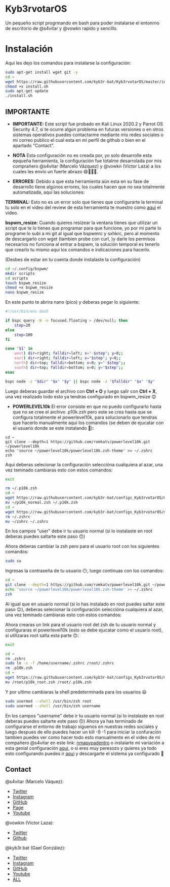 # Kyb3rvotarOS

Un pequeño script progrmando en bash para poder instalarse el entonrno de escritorio de @s4vitar y @vowkn rapido y sencillo.


<h1>Instalación</h1>
 Aqui les dejo los comandos para instalarse la configuración:

```bash
sudo apt-get install wget git -y
cd ~
wget https://raw.githubusercontent.com/kyb3r-bat/Kyb3rvotarOS/master/install.sh
chmod +x install.sh
sudo apt-get update
./install.sh
```

<h2>IMPORTANTE</h2>

- **IMPORTANTE:** Este script fue probado en Kali Linux 2020.2 y Parrot OS Security 4.7, si te ocurre algún problema en futuras versiones o en otros sistemas operativos puedes contactarme mediante mis redes sociales o mi correo publico el cual esta en mi perfil de github o bien en el apartado "Contact".


- **NOTA** Esta configuración no es creada por, yo solo desarrolle esta epqueña herramienta, la configuración fue totalme desarrolada por mis comprañero @s4vitar (Marcelo Vázquez) y @vowkn (Víctor Laza) a los cuales les envio un fuerte abrazo 😄👨🏻‍💻.


- **ERRORES:** Debido a que esta herramienta aún esta en su fase de desarrollo tiene algúnos errores, los cuales hacen que no sea totalmente automatizada, aqui las soluciones:

**TERMINAL:** Esto no es un error solo que tienes que configurarte la terminal tu solo en el video del review de esta herramienta te muestro como [aqui]() el video.

**bspwm_resize:** Cuando quieres resizear la ventana tienes que utilizar un script que te lo tienes que programar para que funcione, yo por mi parte lo programe lo subi a mi git al igual que bspwmrc y sxhkrc, pero al momento de descargarlo con wget (tambien probe con curl, )y darle los permisos necesarios no funciona al entrar a bspwm, la solución temporal es tenerlo que crearlo tu mismo aqui los comandos e indicaciones para hacerlo.

(Desbes de estar en tu cuenta donde instalaste la configuración)

```bash
cd ~/.config/bspwm/
mkdir scripts
cd scripts
touch bspwm_resize
chmod +x bspwm_resize
nano bspwm_resize
```

En este punto te abrira nano (pico) y deberas pegar lo siguiente:

```bash
#!/usr/bin/env dash

if bspc query -N -n focused.floating > /dev/null; then
	step=20
else
	step=100
fi

case "$1" in
	west) dir=right; falldir=left; x="-$step"; y=0;;
	east) dir=right; falldir=left; x="$step"; y=0;;
	north) dir=top; falldir=bottom; x=0; y="-$step";;
	south) dir=top; falldir=bottom; x=0; y="$step";;
esac

bspc node -z "$dir" "$x" "$y" || bspc node -z "$falldir" "$x" "$y"
```

Luego deberas guardar el archivo con **Ctrl + O** y luego salir con **Ctrl + X**, una vez realizado todo esto ya tendras configurado en bspwm_resize 😊

- **POWERLEVEL10k** El error consiste en que no puedo configurarlo hasta que no se cree el archivo .p10k.zsh pero este se crea hasta que se configura totalmente el powerlevel10k, para solucionarlo que tendras que hacerlo manualmente aqui los comandos (se deben de ejucatar con el usuario donde se este instalando 🙂):

```
cd ~
git clone --depth=1 https://github.com/romkatv/powerlevel10k.git ~/powerlevel10k
echo 'source ~/powerlevel10k/powerlevel10k.zsh-theme' >> ~/.zshrc
zsh
```

Aqui deberas selecionar la configuración seleccióna cualquiera al azar, una vez teminado cambiaras esto con estos comandos:

```bash
exit
```

```bash
rm ~/.p10k.zsh
cd ~
wget https://raw.githubusercontent.com/kyb3r-bat/configs_Kyb3rvotarOS/master/zsh/p10k_normal.zsh
mv ~/p10k_normal.zsh ~/.p10k.zsh
cd ~
wget https://raw.githubusercontent.com/kyb3r-bat/configs_Kyb3rvotarOS/master/kyb3r_config/zshrc
rm ~/.zshrc
mv ~/zshrc ~/.zshrc
```

En los campos "user" debe ir tu usuario normal (si lo instalaste en root deberas puedes saltarte este paso 🙃)


Ahora deberas cambiar la zsh pero para el usuario root con los siguientes comandos:

```bash
sudo su
```

Ingresas la contraseña de tu usuario 😶, luego continuas con los comandos:

```bash
cd ~
git clone --depth=1 https://github.com/romkatv/powerlevel10k.git ~/powerlevel10k
echo 'source ~/powerlevel10k/powerlevel10k.zsh-theme' >> ~/.zshrc
zsh
```
Al igual que en usuario normal (si lo has instalado en root puedes saltar este paso 😉), deberas selecionar la configuración seleccióna cualquiera al azar, una vez teminado cambiaras esto con estos comandos:

Ahora crearas un link para el usuario root del zsh de tu usuario normal y configuraras el powerlevel10k (esto se debe ejucatar como el usuario root), si utilizaras root salta esta parte 🙃:

```bash
exit
```

```bash
cd ~
rm .zshrc
sudo ln -s -f /home/username/.zshrc /root/.zshrc
rm .p10k.zsh
cd ~
wget https://raw.githubusercontent.com/kyb3r-bat/configs_Kyb3rvotarOS/master/zsh/p10k_root.zsh
mv /root/p10k_root.zsh /root/.p10k.zsh
```

Y por ultimo cambiaras la shell predeterminada para los usuarios 😃

```bash
sudo usermod --shell /usr/bin/zsh root
sudo usermod --shell /usr/bin/zsh username
```

En los campos "username" debe ir tu usuario normal (si lo instalaste en root deberas puedes saltarte este paso 🙃)
Ahora ya has terminado de configurarse el entorno de trabajo siguenos en nuestras redes sociales y luego despues de ello puedes hacer un kill -9 -1 para iniciar la confuración tambien puedes ver como hacer todo esto manualmente en el video de mi compañero @s4vitar en este link:  [nmapypadentro](https://www.youtube.com/watch?v=MF4qRSedmEs&t=7848s) o instalarte mi variación a esta genial configuración [aqui](https://github.com/kyb3r-bat/configs_Kyb3rvotarOS/blob/master/kyb3r_config/Install.md), o si eres muy peresozo y quieres ya todo esto configurando puedes ir [aqui](https://github.com/kyb3r-bat/Kyb3rvotarOS/releases) y descargarte el sistema ya configurado 🤩


## Contact

@s4vitar (Marcelo Váquez):

- [Twitter](https://twitter.com/S4vitar)
- [Instagram](https://www.instagram.com/s4vitarx/)
- [GitHub](https://www.github.com/s4vitar)
- [Page](https://s4vitar.github.io)
- [Youtube](https://www.youtube.com/channel/UCNHWpNqiM8yOQcHXtsluD7Q)

@vowkin (Víctor Laza):

- [Twitter](https://twitter.com/by_orux)
- [Github](https://github.com/vowkn)

@kyb3r.bat (Gael González):

- [Twitter](https://twitter.com/kyb3r_bat)
- [Instagram](https://www.instagram.com/kyb3r_bat/)
- [GitHub](https://www.github.com/kyb3r-bat)
- [Youtube](https://www.youtube.com/channel/UC9DHO7qi_-bLPquT0MLyyxQ)
- [ALL](https://allmylinks.com/kyb3r-bat)
<!--- [Page](https://byt3.exe.github.com)-->
